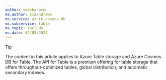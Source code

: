 ```yaml
---
author: seesharprun
ms.author: sidandrews
ms.service: azure-cosmos-db
ms.subservice: table
ms.topic: include
ms.date: 02/05/2024
---
```


> [!TIP]
> The content in this article applies to Azure Table storage and Azure Cosmos DB for Table. The API for Table is a premium offering for table storage that offers throughput-optimized tables, global distribution, and automatic secondary indexes.
>

